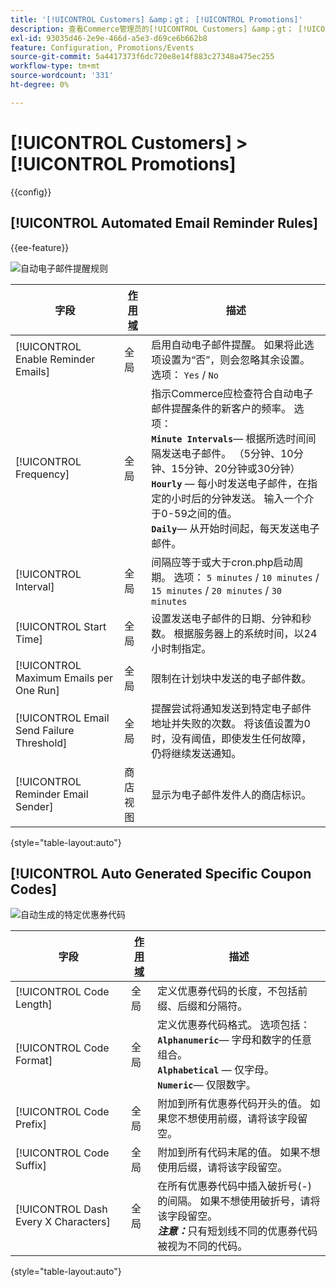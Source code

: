 ```yaml
---
title: '[!UICONTROL Customers] &amp；gt； [!UICONTROL Promotions]'
description: 查看Commerce管理员的[!UICONTROL Customers] &amp；gt； [!UICONTROL Promotions]页面上的配置设置。
exl-id: 93035d46-2e9e-466d-a5e3-d69ce6b662b8
feature: Configuration, Promotions/Events
source-git-commit: 5a4417373f6dc720e8e14f883c27348a475ec255
workflow-type: tm+mt
source-wordcount: '331'
ht-degree: 0%

---
```


# [!UICONTROL Customers] > [!UICONTROL Promotions]

{{config}}

## [!UICONTROL Automated Email Reminder Rules]

{{ee-feature}}

![自动电子邮件提醒规则](./assets/promotions-automated-email-reminder-rules.png)<!-- zoom -->

<!-- [Automated Email Reminder Rules](https://experienceleague.adobe.com/en/docs/commerce-admin/marketing/communications/email-reminders/email-reminder-rules#configure-email-reminders) -->

| 字段 | [作用域](../../getting-started/websites-stores-views.md#scope-settings) | 描述 |
|--- |--- |--- |
| [!UICONTROL Enable Reminder Emails] | 全局 | 启用自动电子邮件提醒。 如果将此选项设置为“否”，则会忽略其余设置。 选项： `Yes` / `No` |
| [!UICONTROL Frequency] | 全局 | 指示Commerce应检查符合自动电子邮件提醒条件的新客户的频率。 选项： <br/>**`Minute Intervals`**— 根据所选时间间隔发送电子邮件。 （5分钟、10分钟、15分钟、20分钟或30分钟）<br/>**`Hourly`** — 每小时发送电子邮件，在指定的小时后的分钟发送。 输入一个介于0-59之间的值。 <br/>**`Daily`**— 从开始时间起，每天发送电子邮件。 |
| [!UICONTROL Interval] | 全局 | 间隔应等于或大于cron.php启动周期。 选项： `5 minutes` / `10 minutes` / `15 minutes` / `20 minutes` / `30 minutes` |
| [!UICONTROL Start Time] | 全局 | 设置发送电子邮件的日期、分钟和秒数。 根据服务器上的系统时间，以24小时制指定。 |
| [!UICONTROL Maximum Emails per One Run] | 全局 | 限制在计划块中发送的电子邮件数。 |
| [!UICONTROL Email Send Failure Threshold] | 全局 | 提醒尝试将通知发送到特定电子邮件地址并失败的次数。 将该值设置为0时，没有阈值，即使发生任何故障，仍将继续发送通知。 |
| [!UICONTROL Reminder Email Sender] | 商店视图 | 显示为电子邮件发件人的商店标识。 |

{style="table-layout:auto"}

## [!UICONTROL Auto Generated Specific Coupon Codes]

![自动生成的特定优惠券代码](./assets/promotions-auto-generated-specific-coupon-codes.png)<!-- zoom -->

<!-- [Auto Generated Specific Coupon Codes](https://experienceleague.adobe.com/en/docs/commerce-admin/marketing/promotions/cart-rules/price-rules-cart-coupon#configure-coupon-codes)  -->

| 字段 | [作用域](../../getting-started/websites-stores-views.md#scope-settings) | 描述 |
|--- |--- |--- |
| [!UICONTROL Code Length] | 全局 | 定义优惠券代码的长度，不包括前缀、后缀和分隔符。 |
| [!UICONTROL Code Format] | 全局 | 定义优惠券代码格式。 选项包括：<br/>**`Alphanumeric`**— 字母和数字的任意组合。<br/>**`Alphabetical`** — 仅字母。 <br/>**`Numeric`**— 仅限数字。 |
| [!UICONTROL Code Prefix] | 全局 | 附加到所有优惠券代码开头的值。 如果您不想使用前缀，请将该字段留空。 |
| [!UICONTROL Code Suffix] | 全局 | 附加到所有代码末尾的值。 如果不想使用后缀，请将该字段留空。 |
| [!UICONTROL Dash Every X Characters] | 全局 | 在所有优惠券代码中插入破折号(-)的间隔。 如果不想使用破折号，请将该字段留空。 <br/>_**注意：**_&#x200B;只有短划线不同的优惠券代码被视为不同的代码。 |

{style="table-layout:auto"}
